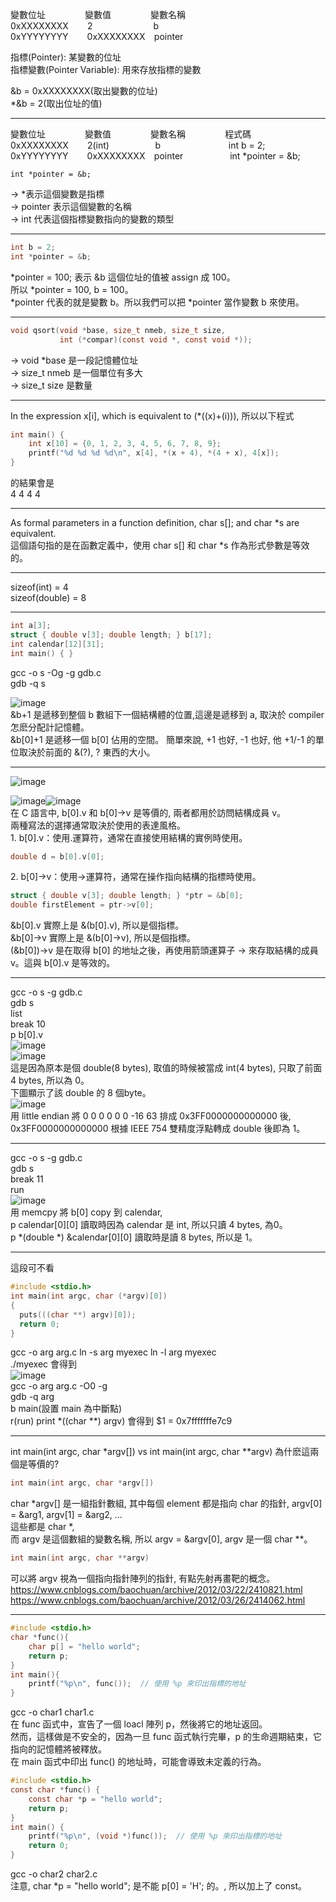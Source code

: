 變數位址&nbsp;&nbsp;&nbsp;&nbsp;&nbsp;&nbsp;&nbsp;&nbsp;&nbsp;&nbsp;&nbsp;&nbsp;&nbsp;&nbsp;&nbsp;&nbsp;變數值&nbsp;&nbsp;&nbsp;&nbsp;&nbsp;&nbsp;&nbsp;&nbsp;&nbsp;&nbsp;&nbsp;&nbsp;&nbsp;&nbsp;&nbsp;&nbsp;變數名稱  
0xXXXXXXXX&nbsp;&nbsp;&nbsp;&nbsp;&nbsp;&nbsp;&nbsp;&thinsp;2&nbsp;&nbsp;&nbsp;&nbsp;&nbsp;&nbsp;&nbsp;&nbsp;&nbsp;&nbsp;&nbsp;&nbsp;&nbsp;&nbsp;&nbsp;&nbsp;&nbsp;&nbsp;&nbsp;&nbsp;&nbsp;&nbsp;&nbsp;&nbsp;&thinsp;b   
0xYYYYYYYY&nbsp;&nbsp;&nbsp;&nbsp;&nbsp;&nbsp;&nbsp;&thinsp;0xXXXXXXXX&nbsp;&nbsp;&nbsp;&thinsp;pointer


  
  
指標(Pointer): 某變數的位址  
指標變數(Pointer Variable): 用來存放指標的變數  

&b = 0xXXXXXXXX(取出變數的位址)  
*&b = 2(取出位址的值)  
  
-------------------------------------------------------------  
  
變數位址&nbsp;&nbsp;&nbsp;&nbsp;&nbsp;&nbsp;&nbsp;&nbsp;&nbsp;&nbsp;&nbsp;&nbsp;&nbsp;&nbsp;&nbsp;&nbsp;變數值&nbsp;&nbsp;&nbsp;&nbsp;&nbsp;&nbsp;&nbsp;&nbsp;&nbsp;&nbsp;&nbsp;&nbsp;&nbsp;&nbsp;&nbsp;&nbsp;變數名稱&nbsp;&nbsp;&nbsp;&nbsp;&nbsp;&nbsp;&nbsp;&nbsp;&nbsp;&nbsp;&nbsp;&nbsp;&nbsp;&nbsp;&nbsp;&nbsp;程式碼  
0xXXXXXXXX&nbsp;&nbsp;&nbsp;&nbsp;&nbsp;&nbsp;&nbsp;&thinsp;2(int)&nbsp;&nbsp;&nbsp;&nbsp;&nbsp;&nbsp;&nbsp;&nbsp;&nbsp;&nbsp;&nbsp;&nbsp;&nbsp;&nbsp;&nbsp;&nbsp;&nbsp;&nbsp;&thinsp;b&nbsp;&nbsp;&nbsp;&nbsp;&nbsp;&nbsp;&nbsp;&nbsp;&nbsp;&nbsp;&nbsp;&nbsp;&nbsp;&nbsp;&nbsp;&nbsp;&nbsp;&nbsp;&nbsp;&nbsp;&nbsp;&nbsp;&nbsp;&nbsp;&nbsp;&nbsp;&nbsp;&thinsp;int b = 2;  
0xYYYYYYYY&nbsp;&nbsp;&nbsp;&nbsp;&nbsp;&nbsp;&nbsp;&thinsp;0xXXXXXXXX&nbsp;&nbsp;&nbsp;&thinsp;pointer&nbsp;&nbsp;&nbsp;&nbsp;&nbsp;&nbsp;&nbsp;&nbsp;&nbsp;&nbsp;&nbsp;&nbsp;&nbsp;&nbsp;&nbsp;&nbsp;&nbsp;&nbsp;&nbsp;int *pointer = &b;  
  
<pre><code>int *pointer = &b;</code></pre>  
-> *表示這個變數是指標  
-> pointer 表示這個變數的名稱  
-> int 代表這個指標變數指向的變數的類型  
  
-------------------------------------------------------------  
  
```c
int b = 2;  
int *pointer = &b;  
```  
*pointer = 100; 表示 &b 這個位址的值被 assign 成 100。  
所以 *pointer = 100, b = 100。  
*pointer 代表的就是變數 b。所以我們可以把 *pointer 當作變數 b 來使用。  
  
-------------------------------------------------------------  
  
```c
void qsort(void *base, size_t nmeb, size_t size,  
           int (*compar)(const void *, const void *));
```
-> void *base 是一段記憶體位址  
-> size_t nmeb 是一個單位有多大  
-> size_t size 是數量  

-------------------------------------------------------------  

In the expression x[i], which is equivalent to (*((x)+(i))), 所以以下程式  
```c
int main() {  
    int x[10] = {0, 1, 2, 3, 4, 5, 6, 7, 8, 9};  
    printf("%d %d %d %d\n", x[4], *(x + 4), *(4 + x), 4[x]);  
}
```
的結果會是  
4&nbsp;4&nbsp;4&nbsp;4  
  
-------------------------------------------------------------  
  
As formal parameters in a function definition, char s[]; and char *s are equivalent.  
這個語句指的是在函數定義中，使用 char s[] 和 char *s 作為形式參數是等效的。  
  
-------------------------------------------------------------  
  
sizeof(int) = 4  
sizeof(double) = 8
  
-------------------------------------------------------------  
  
```c
int a[3];  
struct { double v[3]; double length; } b[17];  
int calendar[12][31];  
int main() { }
```
gcc -o s -Og -g gdb.c  
gdb -q s  
  
![image](https://github.com/OuO333333/jserv-linux-kernel-internals-study/assets/37506309/ecd3fff1-b0d6-405b-bb77-655200250f67)  
&b+1 是遞移到整個 b 數組下一個結構體的位置,這邊是遞移到 a, 取決於 compiler 怎麽分配計記憶體。  
&b[0]+1 是遞移一個 b[0] 佔用的空間。
簡單來說, +1 也好, -1 也好, 他 +1/-1 的單位取決於前面的 &(?), ? 東西的大小。  
  
-------------------------------------------------------------  
  
![image](https://github.com/OuO333333/jserv-linux-kernel-internals-study/assets/37506309/43a7cca7-0e72-4fa2-ad9e-1af10641409d)  

![image](https://github.com/OuO333333/jserv-linux-kernel-internals-study/assets/37506309/74560aa8-2269-428a-aeed-6c252f1e59b4)![image](https://github.com/OuO333333/jserv-linux-kernel-internals-study/assets/37506309/1f005f2e-bf62-402c-839d-ae8d2d93e6b7)  
在 C 語言中, b[0].v 和 b[0]->v 是等價的, 兩者都用於訪問結構成員 v。  
兩種寫法的選擇通常取決於使用的表達風格。  
1\. b[0].v：使用.運算符，通常在直接使用結構的實例時使用。  
```c
double d = b[0].v[0];
```
2\. b[0]->v：使用->運算符，通常在操作指向結構的指標時使用。  
```c
struct { double v[3]; double length; } *ptr = &b[0];  
double firstElement = ptr->v[0];
```

 &b[0].v 實際上是 &(b[0].v), 所以是個指標。  
 &b[0]->v 實際上是 &(b[0]->v), 所以是個指標。  
 (&b[0])->v 是在取得 b[0] 的地址之後，再使用箭頭運算子 -> 來存取結構的成員 v。這與 b[0].v 是等效的。  
  
-------------------------------------------------------------  
  
gcc -o s -g gdb.c  
gdb s  
list  
break 10  
p b[0].v  
![image](https://github.com/OuO333333/jserv-linux-kernel-internals-study/assets/37506309/679a7202-34a6-4364-9d47-19635fd24f70)  
![image](https://github.com/OuO333333/jserv-linux-kernel-internals-study/assets/37506309/901b604f-46c7-41c5-8b7a-ea2f5f640260)  
這是因為原本是個 double(8 bytes), 取值的時候被當成 int(4 bytes), 只取了前面 4 bytes, 所以為 0。  
下圖顯示了該 double 的 8 個byte。  
![image](https://github.com/OuO333333/jserv-linux-kernel-internals-study/assets/37506309/3c35fa3b-5750-4616-9961-7ce2b4d084f2)  
用 little endian 將 0	0	0	0	0	0	-16	63 排成 0x3FF0000000000000 後, 0x3FF0000000000000 根據 IEEE 754 雙精度浮點轉成 double 後即為 1。  
  
-------------------------------------------------------------  
  
gcc -o s -g gdb.c  
gdb s  
break 11  
run  
![image](https://github.com/OuO333333/jserv-linux-kernel-internals-study/assets/37506309/4918e790-6192-456d-870d-e95ce34049e2)  
用 memcpy 將 b[0] copy 到 calendar,  
p calendar[0][0] 讀取時因為 calendar 是 int, 所以只讀 4 bytes, 為0。  
p *(double *) &calendar[0][0] 讀取時是讀 8 bytes, 所以是 1。
  
-------------------------------------------------------------  

這段可不看
```c
#include <stdio.h>
int main(int argc, char (*argv)[0])
{
  puts(((char **) argv)[0]);
  return 0;
}
```
gcc -o arg arg.c
ln -s arg myexec
ln -l arg myexec  
./myexec 會得到  
![image](https://github.com/OuO333333/jserv-linux-kernel-internals-study/assets/37506309/c2c61c09-d4a0-4727-abdf-ed4c74c2d634)  
gcc -o arg arg.c -O0 -g  
gdb -q arg  
b main(設置 main 為中斷點)  
r(run)
print *((char **) argv) 會得到
$1 = 0x7fffffffe7c9  
  
-------------------------------------------------------------  
  
int main(int argc, char *argv[]) vs int main(int argc, char **argv)
為什麽這兩個是等價的?
```c
int main(int argc, char *argv[])
```
char *argv[] 是一組指針數組, 其中每個 element 都是指向 char 的指針,
argv[0] = &arg1, argv[1] = &arg2, ...  
這些都是 char *,  
而 argv 是這個數組的變數名稱, 所以 argv = &argv[0], argv 是一個 char **。  
```c
int main(int argc, char **argv)
```
可以將 argv 視為一個指向指針陣列的指針, 有點先射再畫靶的概念。  
https://www.cnblogs.com/baochuan/archive/2012/03/22/2410821.html  
https://www.cnblogs.com/baochuan/archive/2012/03/26/2414062.html  

  
-------------------------------------------------------------  
  
```c
#include <stdio.h>
char *func(){
    char p[] = "hello world";
    return p;
}
int main(){
    printf("%p\n", func());  // 使用 %p 來印出指標的地址
}
```
gcc -o char1 char1.c  
在 func 函式中，宣告了一個 loacl 陣列 p，然後將它的地址返回。  
然而，這樣做是不安全的，因為一旦 func 函式執行完畢，p 的生命週期結束，它指向的記憶體將被釋放。  
在 main 函式中印出 func() 的地址時，可能會導致未定義的行為。  
```c
#include <stdio.h>
const char *func() {
    const char *p = "hello world";
    return p;
}
int main() {
    printf("%p\n", (void *)func());  // 使用 %p 來印出指標的地址
    return 0;
}
```
gcc -o char2 char2.c  
注意, char *p = "hello world"; 是不能 p[0] = 'H'; 的。, 所以加上了 const。 
